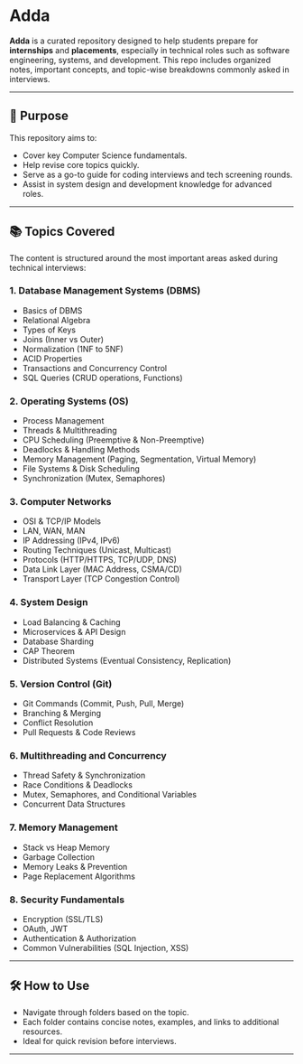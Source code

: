 # Adda

**Adda** is a curated repository designed to help students prepare for **internships** and **placements**, especially in technical roles such as software engineering, systems, and development. This repo includes organized notes, important concepts, and topic-wise breakdowns commonly asked in interviews.

---

## 🚀 Purpose

This repository aims to:

- Cover key Computer Science fundamentals.
- Help revise core topics quickly.
- Serve as a go-to guide for coding interviews and tech screening rounds.
- Assist in system design and development knowledge for advanced roles.

---

## 📚 Topics Covered

The content is structured around the most important areas asked during technical interviews:

### 1. **Database Management Systems (DBMS)**
- Basics of DBMS
- Relational Algebra
- Types of Keys
- Joins (Inner vs Outer)
- Normalization (1NF to 5NF)
- ACID Properties
- Transactions and Concurrency Control
- SQL Queries (CRUD operations, Functions)

### 2. **Operating Systems (OS)**
- Process Management
- Threads & Multithreading
- CPU Scheduling (Preemptive & Non-Preemptive)
- Deadlocks & Handling Methods
- Memory Management (Paging, Segmentation, Virtual Memory)
- File Systems & Disk Scheduling
- Synchronization (Mutex, Semaphores)

### 3. **Computer Networks**
- OSI & TCP/IP Models
- LAN, WAN, MAN
- IP Addressing (IPv4, IPv6)
- Routing Techniques (Unicast, Multicast)
- Protocols (HTTP/HTTPS, TCP/UDP, DNS)
- Data Link Layer (MAC Address, CSMA/CD)
- Transport Layer (TCP Congestion Control)

### 4. **System Design**
- Load Balancing & Caching
- Microservices & API Design
- Database Sharding
- CAP Theorem
- Distributed Systems (Eventual Consistency, Replication)

### 5. **Version Control (Git)**
- Git Commands (Commit, Push, Pull, Merge)
- Branching & Merging
- Conflict Resolution
- Pull Requests & Code Reviews

### 6. **Multithreading and Concurrency**
- Thread Safety & Synchronization
- Race Conditions & Deadlocks
- Mutex, Semaphores, and Conditional Variables
- Concurrent Data Structures

### 7. **Memory Management**
- Stack vs Heap Memory
- Garbage Collection
- Memory Leaks & Prevention
- Page Replacement Algorithms

### 8. **Security Fundamentals**
- Encryption (SSL/TLS)
- OAuth, JWT
- Authentication & Authorization
- Common Vulnerabilities (SQL Injection, XSS)

---

## 🛠️ How to Use

- Navigate through folders based on the topic.
- Each folder contains concise notes, examples, and links to additional resources.
- Ideal for quick revision before interviews.

---


